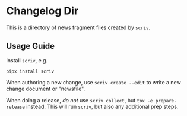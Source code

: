 # Changelog Dir

This is a directory of news fragment files created by `scriv`.

## Usage Guide

Install `scriv`, e.g.

    pipx install scriv

When authoring a new change, use `scriv create --edit` to write a new change document
or "newsfile".

When doing a release, _do not_ use `scriv collect`, but
`tox -e prepare-release` instead. This will run `scriv`, but also any
additional prep steps.

